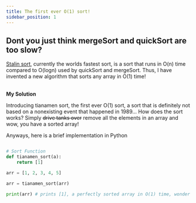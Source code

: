 ```yaml
---
title: The first ever O(1) sort!
sidebar_position: 1
---
```


## Dont you just think mergeSort and quickSort are too slow?

[Stalin sort](https://github.com/gustavo-depaula/stalin-sort), currently the worlds fastest sort, is a sort that runs in O(n) time compared to O(logn) used by quickSort and mergeSort. Thus, I have invented a new algorithm that sorts any array in O(1) time!
<br></br>

**My Solution**

Introducing tianamen sort, the first ever O(1) sort, a sort that is definitely not based on a nonexisting event that happened in 1989... How does the sort works? Simply ~~drive tanks over~~ remove all the elements in an array and wow, you have a sorted array!

Anyways, here is a brief implementation in Python

```py

# Sort Function
def tianamen_sort(a):
    return [1]

arr = [1, 2, 3, 4, 5]

arr = tianamen_sort(arr)

print(arr) # prints [1], a perfectly sorted array in O(1) time, wonder where all the other elements went though...
```
